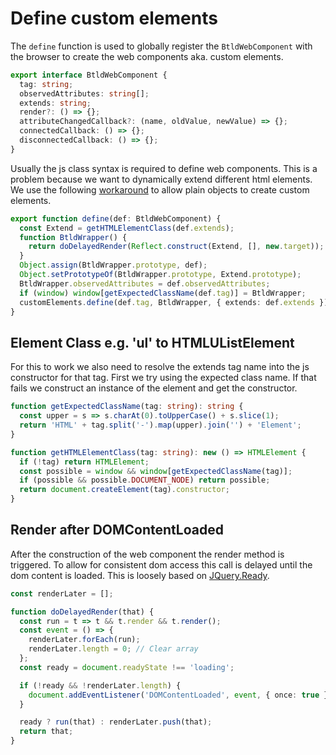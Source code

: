 # Define custom elements

The `define` function is used to globally register the `BtldWebComponent` with
the browser to create the web components aka. custom elements.

```typescript src
export interface BtldWebComponent {
  tag: string;
  observedAttributes: string[];
  extends: string;
  render?: () => {};
  attributeChangedCallback?: (name, oldValue, newValue) => {};
  connectedCallback: () => {};
  disconnectedCallback: () => {};
}
```

Usually the js class syntax is required to define web components. This is a
problem because we want to dynamically extend different html elements. We use
the following [workaround](https://github.com/WICG/webcomponents/issues/587) to
allow plain objects to create custom elements.

```typescript src
export function define(def: BtldWebComponent) {
  const Extend = getHTMLElementClass(def.extends);
  function BtldWrapper() {
    return doDelayedRender(Reflect.construct(Extend, [], new.target));
  }
  Object.assign(BtldWrapper.prototype, def);
  Object.setPrototypeOf(BtldWrapper.prototype, Extend.prototype);
  BtldWrapper.observedAttributes = def.observedAttributes;
  if (window) window[getExpectedClassName(def.tag)] = BtldWrapper;
  customElements.define(def.tag, BtldWrapper, { extends: def.extends });
}
```

## Element Class e.g. 'ul' to HTMLUListElement

For this to work we also need to resolve the extends tag name into the js
constructor for that tag. First we try using the expected class name. If that
fails we construct an instance of the element and get the constructor.

```typescript src
function getExpectedClassName(tag: string): string {
  const upper = s => s.charAt(0).toUpperCase() + s.slice(1);
  return 'HTML' + tag.split('-').map(upper).join('') + 'Element';
}

function getHTMLElementClass(tag: string): new () => HTMLElement {
  if (!tag) return HTMLElement;
  const possible = window && window[getExpectedClassName(tag)];
  if (possible && possible.DOCUMENT_NODE) return possible;
  return document.createElement(tag).constructor;
}
```

## Render after DOMContentLoaded

After the construction of the web component the render method is triggered. To
allow for consistent dom access this call is delayed until the dom content is
loaded. This is loosely based on
[JQuery.Ready](https://github.com/jquery/jquery/blob/main/src/core/ready.js).

```typescript src
const renderLater = [];

function doDelayedRender(that) {
  const run = t => t && t.render && t.render();
  const event = () => {
    renderLater.forEach(run);
    renderLater.length = 0; // Clear array
  };
  const ready = document.readyState !== 'loading';

  if (!ready && !renderLater.length) {
    document.addEventListener('DOMContentLoaded', event, { once: true });
  }

  ready ? run(that) : renderLater.push(that);
  return that;
}
```
